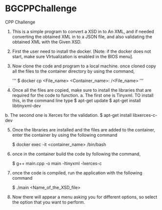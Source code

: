 # BGCPPChallenge
CPP Challenge


1. This is a simple program to convert a XSD in to An XML, and if needed converting the obtained XML in to a JSON file, and also validating the obtained XML with the Given XSD.

2. First the user need to install the docker. [Note: if the docker does not start, make sure VIrtualization is enabled in the BIOS menu].

3. Now clone the code and program to a local machine. once cloned copy all the files to the container directory by using the command,
   
   '''
   $ docker cp <File_name> <Container_name>: /<File_name>
  '''
  
4. Once all the files are copied, make sure to install the libraries that are required for the code to function.
  a. The first one is Tinyxml. TO install this, in the command line type 
     $ apt-get update
     $ apt-get install libtinyxml-dev  
     
  b. The second one is Xerces for the validation.
     $ apt-get install libxerces-c-dev
     
     
5. Once the libraries are installed and the files are added to the container, enter the container by using the following command

     $ docker exec -it <container_name> /bin/bash
     
6. once in the container build the code by following the command,

     $ g++ main.cpp -o main -ltinyxml -lxerces-c
     
7. once the code is compiled, run the application with the following command

     $ ./main <Name_of_the_XSD_file>
     
     
8. Now there will appear a menu asking you for different options, so select the option that you want to perform.
